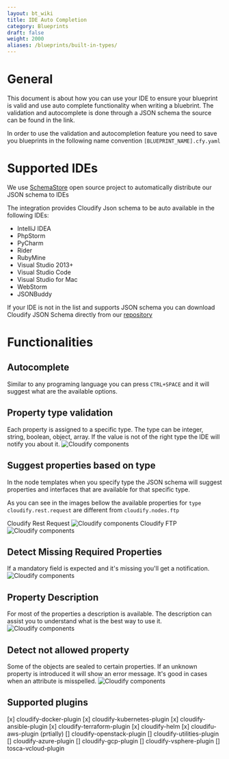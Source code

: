 ```yaml
---
layout: bt_wiki
title: IDE Auto Completion
category: Blueprints
draft: false
weight: 2000
aliases: /blueprints/built-in-types/
---
```


# General
This document is about how you can use your IDE to ensure your blueprint is valid and use auto complete functionality when writing a bluebrint.
The validation and autocomplete is done through a JSON schema the source can be found in the link.

In order to use the validation and autocompletion feature you need to save you blueprints in the following name convention `[BLUEPRINT_NAME].cfy.yaml`

# Supported IDEs
We use [SchemaStore](http://www.schemastore.org/json/) open source project to automatically distribute our JSON schema to IDEs

The integration provides Cloudify Json schema to be auto available in the following IDEs:

- IntelliJ IDEA
- PhpStorm
- PyCharm
- Rider
- RubyMine
- Visual Studio 2013+
- Visual Studio Code
- Visual Studio for Mac
- WebStorm
- JSONBuddy

If your IDE is not in the list and supports JSON schema you can download Cloudify JSON Schema directly from our [repository](https://github.com/cloudify-cosmo/cloudify-dsl-schema)
   
# Functionalities
## Autocomplete
Similar to any programing language you can press `CTRL+SPACE` and it will suggest what are the available options.

## Property type validation
Each property is assigned to a specific type. The type can be integer, string, boolean, object, array. If the value is not of the right type the IDE will notify you about it.
![Cloudify components]( /images/blueprint/ide_autocomplete/wrong_property_type.png )
## Suggest properties based on type
In the node templates when you specify type the JSON schema will suggest properties and interfaces that are available for that specific type.

As you can see in the images bellow the available properties for `type cloudify.rest.request` are different from `cloudify.nodes.ftp`

Cloudify Rest Request
![Cloudify components]( /images/blueprint/ide_autocomplete/properties_rest_request.png )
Cloudify FTP
![Cloudify components]( /images/blueprint/ide_autocomplete/properties_ftp.png )

## Detect Missing Required Properties
If a mandatory field is expected and it's missing you'll get a notification.
![Cloudify components]( /images/blueprint/ide_autocomplete/property_missing.png )

## Property Description
For most of the properties a description is available. The description can assist you to understand what is the best way to use it.
![Cloudify components]( /images/blueprint/ide_autocomplete/property_description.png )

## Detect not allowed property
Some of the objects are sealed to certain properties. If an unknown property is introduced it will show an error message. It's good in cases when an attribute is misspelled.
![Cloudify components]( /images/blueprint/ide_autocomplete/property_not_allowed.png )
 
## Supported plugins
[x] cloudify-docker-plugin
[x] cloudify-kubernetes-plugin
[x] cloudify-ansible-plugin
[x] cloudify-terraform-plugin
[x] cloudify-helm
[x] cloudifu-aws-plugin (prtially)
[] cloudify-openstack-plugin
[] cloudify-utilities-plugin
[] cloudify-azure-plugin
[] cloudify-gcp-plugin
[] cloudify-vsphere-plugin
[] tosca-vcloud-plugin